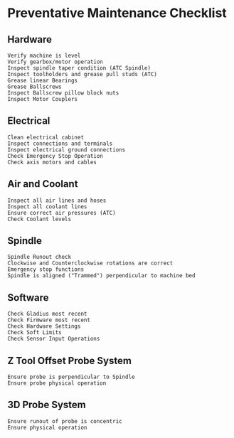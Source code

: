 # Preventative Maintenance Checklist


## Hardware

    Verify machine is level
    Verify gearbox/motor operation
    Inspect spindle taper condition (ATC Spindle)
    Inspect toolholders and grease pull studs (ATC)
    Grease linear Bearings
    Grease Ballscrews
    Inspect Ballscrew pillow block nuts
    Inspect Motor Couplers


## Electrical

    Clean electrical cabinet
    Inspect connections and terminals
    Inspect electrical ground connections
    Check Emergency Stop Operation
    Check axis motors and cables

## Air and Coolant

    Inspect all air lines and hoses
    Inspect all coolant lines
    Ensure correct air pressures (ATC)
    Check Coolant levels

## Spindle

    Spindle Runout check
    Clockwise and Counterclockwise rotations are correct
    Emergency stop functions
    Spindle is aligned ("Trammed") perpendicular to machine bed

## Software

    Check Gladius most recent
    Check Firmware most recent
    Check Hardware Settings
    Check Soft Limits
    Check Sensor Input Operations


## Z Tool Offset Probe System

    Ensure probe is perpendicular to Spindle
    Ensure probe physical operation

## 3D Probe System

    Ensure runout of probe is concentric
    Ensure physical operation
